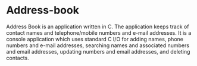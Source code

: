# Address-book
Address Book is an application written in C. The application keeps track of contact names and telephone/mobile numbers and e-mail addresses. It is a console application which uses standard C I/O for adding names, phone numbers and e-mail addresses, searching names and associated numbers and email addresses, updating numbers and email addresses, and deleting contacts.

